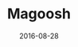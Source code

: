 ---
layout: site
title: "Magoosh"
date: 2016-08-28
categories: [community]
version: 1.2.24
major: 1
minor: 2
patch: 24
slug: magoosh
link: https://gre.magoosh.com/builder/vocabulary/app#/sections
permalink: /sites/:slug
---